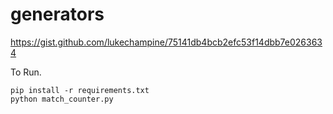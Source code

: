 # generators
https://gist.github.com/lukechampine/75141db4bcb2efc53f14dbb7e0263634

To Run.

```
pip install -r requirements.txt
python match_counter.py
```
